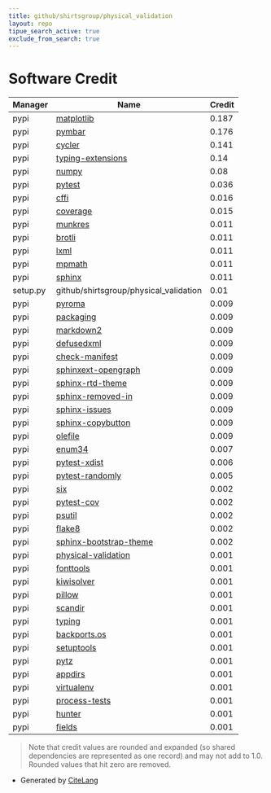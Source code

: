 ```yaml
---
title: github/shirtsgroup/physical_validation
layout: repo
tipue_search_active: true
exclude_from_search: true
---
```

# Software Credit

|Manager|Name|Credit|
|-------|----|------|
|pypi|[matplotlib](https://matplotlib.org)|0.187|
|pypi|[pymbar](http://github.com/choderalab/pymbar)|0.176|
|pypi|[cycler](https://github.com/matplotlib/cycler)|0.141|
|pypi|[typing-extensions](https://typing.readthedocs.io/)|0.14|
|pypi|[numpy](https://www.numpy.org)|0.08|
|pypi|[pytest](https://docs.pytest.org/en/latest/)|0.036|
|pypi|[cffi](https://pypi.org/project/cffi)|0.016|
|pypi|[coverage](https://pypi.org/project/coverage)|0.015|
|pypi|[munkres](https://software.clapper.org/munkres/)|0.011|
|pypi|[brotli](https://github.com/google/brotli)|0.011|
|pypi|[lxml](https://lxml.de/)|0.011|
|pypi|[mpmath](https://pypi.org/project/mpmath)|0.011|
|pypi|[sphinx](https://pypi.org/project/sphinx)|0.011|
|setup.py|github/shirtsgroup/physical_validation|0.01|
|pypi|[pyroma](https://pypi.org/project/pyroma)|0.009|
|pypi|[packaging](https://pypi.org/project/packaging)|0.009|
|pypi|[markdown2](https://pypi.org/project/markdown2)|0.009|
|pypi|[defusedxml](https://pypi.org/project/defusedxml)|0.009|
|pypi|[check-manifest](https://pypi.org/project/check-manifest)|0.009|
|pypi|[sphinxext-opengraph](https://pypi.org/project/sphinxext-opengraph)|0.009|
|pypi|[sphinx-rtd-theme](https://pypi.org/project/sphinx-rtd-theme)|0.009|
|pypi|[sphinx-removed-in](https://pypi.org/project/sphinx-removed-in)|0.009|
|pypi|[sphinx-issues](https://pypi.org/project/sphinx-issues)|0.009|
|pypi|[sphinx-copybutton](https://pypi.org/project/sphinx-copybutton)|0.009|
|pypi|[olefile](https://pypi.org/project/olefile)|0.009|
|pypi|[enum34](https://pypi.org/project/enum34)|0.007|
|pypi|[pytest-xdist](https://pypi.org/project/pytest-xdist)|0.006|
|pypi|[pytest-randomly](https://pypi.org/project/pytest-randomly)|0.005|
|pypi|[six](https://pypi.org/project/six)|0.002|
|pypi|[pytest-cov](https://github.com/pytest-dev/pytest-cov)|0.002|
|pypi|[psutil](https://pypi.org/project/psutil)|0.002|
|pypi|[flake8](https://pypi.org/project/flake8)|0.002|
|pypi|[sphinx-bootstrap-theme](https://pypi.org/project/sphinx-bootstrap-theme)|0.002|
|pypi|[physical-validation](https://physical-validation.readthedocs.io)|0.001|
|pypi|[fonttools](http://github.com/fonttools/fonttools)|0.001|
|pypi|[kiwisolver](https://github.com/nucleic/kiwi)|0.001|
|pypi|[pillow](https://python-pillow.org)|0.001|
|pypi|[scandir](https://pypi.org/project/scandir)|0.001|
|pypi|[typing](https://pypi.org/project/typing)|0.001|
|pypi|[backports.os](https://pypi.org/project/backports.os)|0.001|
|pypi|[setuptools](https://pypi.org/project/setuptools)|0.001|
|pypi|[pytz](https://pypi.org/project/pytz)|0.001|
|pypi|[appdirs](https://pypi.org/project/appdirs)|0.001|
|pypi|[virtualenv](https://pypi.org/project/virtualenv)|0.001|
|pypi|[process-tests](https://pypi.org/project/process-tests)|0.001|
|pypi|[hunter](https://pypi.org/project/hunter)|0.001|
|pypi|[fields](https://pypi.org/project/fields)|0.001|


> Note that credit values are rounded and expanded (so shared dependencies are represented as one record) and may not add to 1.0. Rounded values that hit zero are removed.


- Generated by [CiteLang](https://github.com/vsoch/citelang)
